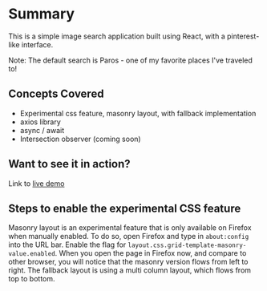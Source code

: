 # Summary

This is a simple image search application built using React, with a pinterest-like interface. 

Note: The default search is Paros - one of my favorite places I've traveled to!

## Concepts Covered

* Experimental css feature, masonry layout, with fallback implementation
* axios library
* async / await
* Intersection observer (coming soon)

## Want to see it in action?

Link to [live demo](https://hanahboles.github.io/masonry-grid-demo/)

## Steps to enable the experimental CSS feature

Masonry layout is an experimental feature that is only available on Firefox when manually enabled. To do so, open Firefox and type in `about:config` into the URL bar. Enable the flag for `layout.css.grid-template-masonry-value.enabled`. When you open the page in Firefox now, and compare to other browser, you will notice that the masonry version flows from left to right. The fallback layout is using a multi column layout, which flows from top to bottom. 